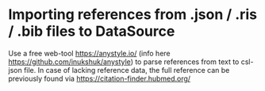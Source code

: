 # Importing references from .json / .ris / .bib files to DataSource
Use a free web-tool https://anystyle.io/ (info here https://github.com/inukshuk/anystyle) to parse references from text to csl-json file. In case of lacking reference data, the full reference can be previously found via https://citation-finder.hubmed.org/
